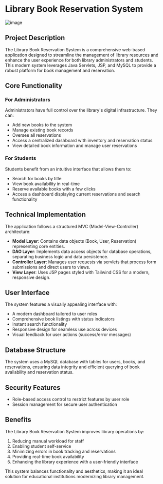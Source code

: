 # Library Book Reservation System

![image](https://github.com/user-attachments/assets/88cf5c2d-12c9-4bbd-abc5-72aaed75975c)

## Project Description

The Library Book Reservation System is a comprehensive web-based application designed to streamline the management of library resources and enhance the user experience for both library administrators and students. This modern system leverages Java Servlets, JSP, and MySQL to provide a robust platform for book management and reservation.

## Core Functionality

### For Administrators
Administrators have full control over the library's digital infrastructure. They can:
- Add new books to the system
- Manage existing book records
- Oversee all reservations
- Access a centralized dashboard with inventory and reservation status
- View detailed book information and manage user reservations

### For Students
Students benefit from an intuitive interface that allows them to:
- Search for books by title
- View book availability in real-time
- Reserve available books with a few clicks
- Access a dashboard displaying current reservations and search functionality

## Technical Implementation

The application follows a structured MVC (Model-View-Controller) architecture:

- **Model Layer**: Contains data objects (Book, User, Reservation) representing core entities.
- **DAO Layer**: Implements data access objects for database operations, separating business logic and data persistence.
- **Controller Layer**: Manages user requests via servlets that process form submissions and direct users to views.
- **View Layer**: Uses JSP pages styled with Tailwind CSS for a modern, responsive design.

## User Interface

The system features a visually appealing interface with:
- A modern dashboard tailored to user roles
- Comprehensive book listings with status indicators
- Instant search functionality
- Responsive design for seamless use across devices
- Visual feedback for user actions (success/error messages)

## Database Structure

The system uses a MySQL database with tables for users, books, and reservations, ensuring data integrity and efficient querying of book availability and reservation status.

## Security Features

- Role-based access control to restrict features by user role
- Session management for secure user authentication

## Benefits

The Library Book Reservation System improves library operations by:
1. Reducing manual workload for staff
2. Enabling student self-service
3. Minimizing errors in book tracking and reservations
4. Providing real-time book availability
5. Enhancing the library experience with a user-friendly interface

This system balances functionality and aesthetics, making it an ideal solution for educational institutions modernizing library management.
